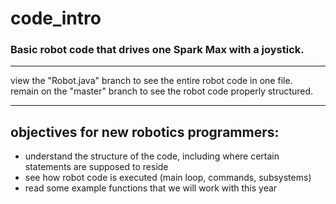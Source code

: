 # code_intro
### Basic robot code that drives one Spark Max with a joystick.
---

view the "Robot.java" branch to see the entire robot code in one file.  
remain on the "master" branch to see the robot code properly structured.

---

## objectives for new robotics programmers:

- understand the structure of the code, including where certain statements are supposed to reside
- see how robot code is executed (main loop, commands, subsystems)
- read some example functions that we will work with this year